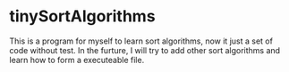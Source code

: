 # tinySortAlgorithms
This is a program for myself to learn sort algorithms, now it just a set of code without test. In the furture, I will try to add other sort algorithms and learn how to form a executeable file.
